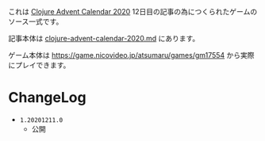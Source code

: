 これは [Clojure Advent Calendar 2020](https://qiita.com/advent-calendar/2020/clojure) 12日目の記事の為につくられたゲームのソース一式です。

記事本体は [clojure-advent-calendar-2020.md](clojure-advent-calendar-2020.md) にあります。

ゲーム本体は https://game.nicovideo.jp/atsumaru/games/gm17554 から実際にプレイできます。


# ChangeLog

- `1.20201211.0`
    - 公開


